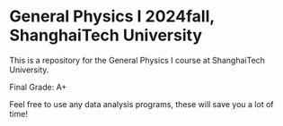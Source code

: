 # General Physics I 2024fall, ShanghaiTech University
This is a repository for the General Physics I course at ShanghaiTech University.  

Final Grade: A+

Feel free to use any data analysis programs, these will save you a lot of time!
